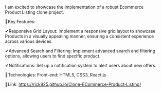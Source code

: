 I am excited to showcase the implementation of a robust Ecommerce Product Listing clone project. 

🔅Key Features:

✔Responsive Grid Layout:
      Implement a responsive grid layout to showcase Products in a visually appealing manner, ensuring a consistent experience across 
      various devices.

✔Advanced Search and Filtering:
      Implement advanced search and filtering options, allowing users to find specific product.

✔Notifications:
      Set up a notification system to alert users about new offers.

🔅Technologies:
      Front-end: HTML5, CSS3, React.js
      
🔅Link:
     https://rick825.github.io/Clone-ECommerce-Product-Listing/
